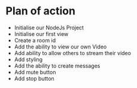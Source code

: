 # Plan of action

- Initialise our NodeJs Project
- Initialise our first view
- Create a room id
- Add the ability to view our own Video
- Add ability to allow others to stream their video
- Add styling
- Add the ability to create messages
- Add mute button
- Add stop button